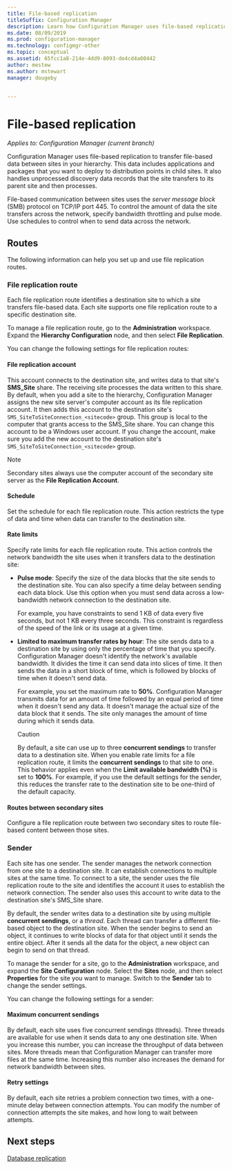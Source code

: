 ```yaml
---
title: File-based replication
titleSuffix: Configuration Manager
description: Learn how Configuration Manager uses file-based replication to transfer data between sites in your hierarchy
ms.date: 08/09/2019
ms.prod: configuration-manager
ms.technology: configmgr-other
ms.topic: conceptual
ms.assetid: 65fcc1a8-214e-4dd9-8093-de4cd4a00442
author: mestew
ms.author: mstewart
manager: dougeby


---
```


# File-based replication

*Applies to: Configuration Manager (current branch)*

Configuration Manager uses file-based replication to transfer file-based data between sites in your hierarchy. This data includes applications and packages that you want to deploy to distribution points in child sites. It also handles unprocessed discovery data records that the site transfers to its parent site and then processes.  

File-based communication between sites uses the *server message block* (SMB) protocol on TCP/IP port 445. To control the amount of data the site transfers across the network, specify bandwidth throttling and pulse mode. Use schedules to control when to send data across the network.  

## <a name="bkmk_routes"></a> Routes

The following information can help you set up and use file replication routes.  

### File replication route

Each file replication route identifies a destination site to which a site transfers file-based data. Each site supports one file replication route to a specific destination site.  

To manage a file replication route, go to the **Administration** workspace. Expand the **Hierarchy Configuration** node, and then select **File Replication**.  

You can change the following settings for file replication routes:  

#### File replication account

This account connects to the destination site, and writes data to that site's **SMS_Site** share. The receiving site processes the data written to this share. By default, when you add a site to the hierarchy, Configuration Manager assigns the new site server's computer account as its file replication account. It then adds this account to the destination site's `SMS_SiteToSiteConnection_<sitecode>` group. This group is local to the computer that grants access to the SMS_Site share. You can change this account to be a Windows user account. If you change the account, make sure you add the new account to the destination site's `SMS_SiteToSiteConnection_<sitecode>` group.  

> [!NOTE]  
> Secondary sites always use the computer account of the secondary site server as the **File Replication Account**.  

#### Schedule

Set the schedule for each file replication route. This action restricts the type of data and time when data can transfer to the destination site.  

#### Rate limits

Specify rate limits for each file replication route. This action controls the network bandwidth the site uses when it transfers data to the destination site:  

- **Pulse mode**: Specify the size of the data blocks that the site sends to the destination site. You can also specify a time delay between sending each data block. Use this option when you must send data across a low-bandwidth network connection to the destination site.

    For example, you have constraints to send 1 KB of data every five seconds, but not 1 KB every three seconds. This constraint is regardless of the speed of the link or its usage at a given time.

- **Limited to maximum transfer rates by hour**: The site sends data to a destination site by using only the percentage of time that you specify. Configuration Manager doesn't identify the network's available bandwidth. It divides the time it can send data into slices of time. It then sends the data in a short block of time, which is followed by blocks of time when it doesn't send data.

    For example, you set the maximum rate to **50%**. Configuration Manager transmits data for an amount of time followed by an equal period of time when it doesn't send any data. It doesn't manage the actual size of the data block that it sends. The site only manages the amount of time during which it sends data.  

    > [!CAUTION]  
    > By default, a site can use up to three **concurrent sendings** to transfer data to a destination site. When you enable rate limits for a file replication route, it limits the **concurrent sendings** to that site to one. This behavior applies even when the **Limit available bandwidth (%)** is set to **100%**. For example, if you use the default settings for the sender, this reduces the transfer rate to the destination site to be one-third of the default capacity.  

#### Routes between secondary sites

Configure a file replication route between two secondary sites to route file-based content between those sites.  


### Sender

Each site has one sender. The sender manages the network connection from one site to a destination site. It can establish connections to multiple sites at the same time. To connect to a site, the sender uses the file replication route to the site and identifies the account it uses to establish the network connection. The sender also uses this account to write data to the destination site's SMS_Site share.  

By default, the sender writes data to a destination site by using multiple **concurrent sendings**, or a *thread*. Each thread can transfer a different file-based object to the destination site. When the sender begins to send an object, it continues to write blocks of data for that object until it sends the entire object. After it sends all the data for the object, a new object can begin to send on that thread.  

To manage the sender for a site, go to the **Administration** workspace, and expand the **Site Configuration** node. Select the **Sites** node, and then select **Properties** for the site you want to manage. Switch to the **Sender** tab to change the sender settings.  

You can change the following settings for a sender:  

#### Maximum concurrent sendings

By default, each site uses five concurrent sendings (threads). Three threads are available for use when it sends data to any one destination site. When you increase this number, you can increase the throughput of data between sites. More threads mean that Configuration Manager can transfer more files at the same time. Increasing this number also increases the demand for network bandwidth between sites.  

#### Retry settings

By default, each site retries a problem connection two times, with a one-minute delay between connection attempts. You can modify the number of connection attempts the site makes, and how long to wait between attempts.  


## Next steps

[Database replication](/sccm/core/plan-design/hierarchy/database-replication)
